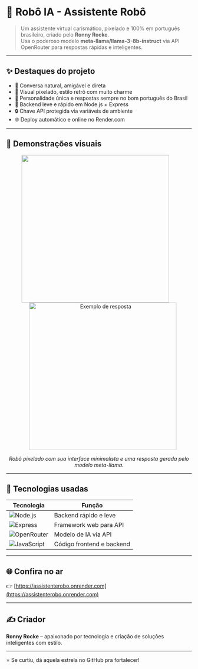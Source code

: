 # 🤖 Robô IA - Assistente Robô

> Um assistente virtual carismático, pixelado e 100% em português brasileiro, criado pelo **Ronny Rocke**.  
> Usa o poderoso modelo **meta-llama/llama-3-8b-instruct** via API OpenRouter para respostas rápidas e inteligentes.

---

## ✨ Destaques do projeto

- 💬 Conversa natural, amigável e direta  
- 🎨 Visual pixelado, estilo retrô com muito charme  
- 🧠 Personalidade única e respostas sempre no bom português do Brasil  
- 🚀 Backend leve e rápido em Node.js + Express  
- 🔒 Chave API protegida via variáveis de ambiente  
- 🌐 Deploy automático e online no Render.com  

---

## 📸 Demonstrações visuais

<p align="center">
  <img src="https://github.com/user-attachments/assets/faff3ecd-dfa6-4af6-b5e2-344061750240" width="400" style="margin-right:20px;" />
  <img src="https://github.com/user-attachments/assets/bcb36650-5c16-44e6-841c-e0d288ba837f" alt="Exemplo de resposta" width="400" style="margin-left:20px;" />
</p>

<p align="center" style="margin-top:15px;">
  <em>Robô pixelado com sua interface minimalista e uma resposta gerada pelo modelo meta-llama.</em>
</p>

---

## 🔧 Tecnologias usadas

| Tecnologia       | Função                           |
| ---------------- | ------------------------------- |
| ![Node.js](https://img.shields.io/badge/Node.js-339933?logo=node.js&logoColor=white)     | Backend rápido e leve            |
| ![Express](https://img.shields.io/badge/Express-000000?logo=express&logoColor=white)     | Framework web para API           |
| ![OpenRouter](https://img.shields.io/badge/OpenRouter-007ACC?style=flat) | Modelo de IA via API             |
| ![JavaScript](https://img.shields.io/badge/JavaScript-F7DF1E?logo=javascript&logoColor=black) | Código frontend e backend        |

---

## 🌐 Confira no ar  
👉 [https://assistenterobo.onrender.com](https://assistenterobo.onrender.com)

---

## ✍️ Criador

**Ronny Rocke** – apaixonado por tecnologia e criação de soluções inteligentes com estilo.  

---

⭐ Se curtiu, dá aquela estrela no GitHub pra fortalecer!  
